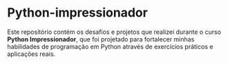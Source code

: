 # Python-impressionador
Este repositório contém os desafios e projetos que realizei durante o curso **Python Impressionador**, que foi projetado para fortalecer minhas habilidades de programação em Python através de exercícios práticos e aplicações reais.
